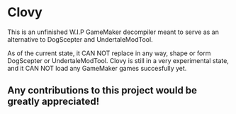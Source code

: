 # Clovy
This is an unfinished W.I.P GameMaker decompiler meant to serve as an alternative to DogScepter and UndertaleModTool.

As of the current state, it CAN NOT replace in any way, shape or form DogScepter or UndertaleModTool.
Clovy is still in a very experimental state, and it CAN NOT load any GameMaker games succesfully yet.

## Any contributions to this project would be greatly appreciated!